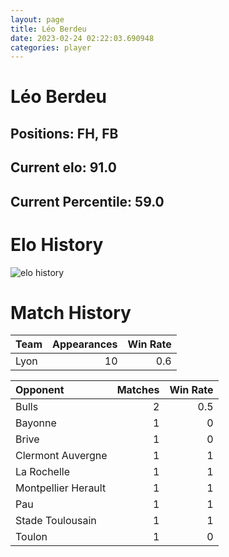 ```yaml
---  
layout: page  
title: Léo Berdeu  
date: 2023-02-24 02:22:03.690948  
categories: player  
---
```

# Léo Berdeu

## Positions: FH, FB

## Current elo: 91.0

## Current Percentile: 59.0

# Elo History


![elo history](history_LéoBerdeu.png)
# Match History


| Team   |   Appearances |   Win Rate |
|:-------|--------------:|-----------:|
| Lyon   |            10 |        0.6 |

| Opponent            |   Matches |   Win Rate |
|:--------------------|----------:|-----------:|
| Bulls               |         2 |        0.5 |
| Bayonne             |         1 |        0   |
| Brive               |         1 |        0   |
| Clermont Auvergne   |         1 |        1   |
| La Rochelle         |         1 |        1   |
| Montpellier Herault |         1 |        1   |
| Pau                 |         1 |        1   |
| Stade Toulousain    |         1 |        1   |
| Toulon              |         1 |        0   |
